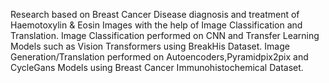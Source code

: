Research based on Breast Cancer Disease diagnosis and treatment of Haemotoxylin & Eosin Images with the help of Image Classification and Translation.
Image Classification performed on CNN and Transfer Learning Models such as Vision Transformers using BreakHis Dataset.
Image Generation/Translation performed on Autoencoders,Pyramidpix2pix and CycleGans Models using Breast Cancer Immunohistochemical Dataset.
